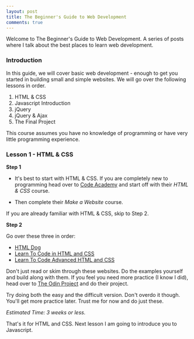 ```yaml
---
layout: post
title: The Beginner's Guide to Web Development
comments: true
---
```



<div class="message"> Welcome to The Beginner's Guide to Web Development. A series of posts where I talk about the best places to learn web development. </div>


### Introduction

In this guide, we will cover basic web development - enough to get you started in building small and simple websites. We will go over the following lessons in order.

1. HTML & CSS
2. Javascript Introduction
3. jQuery
4. jQuery & Ajax
5. The Final Project

This course assumes you have no knowledge of programming or have very little programming experience.

### Lesson 1 - HTML & CSS


<strong>Step 1</strong>

* It's best to start with HTML & CSS. If you are completely new to programming head over to [Code Academy](https://codeacademy.com) and start off with their *HTML & CSS* course.

* Then complete their *Make a Website* course.

If you are already familiar with HTML & CSS, skip to Step 2.

<strong>Step 2</strong>

Go over these three in order:

* [HTML Dog](http://www.htmldog.com/guides/html/beginner/)
* [Learn To Code in HTML and CSS](http://learn.shayhowe.com/html-css/)
* [Learn To Code Advanced HTML and CSS](http://learn.shayhowe.com/advanced-html-css/)

Don't just read or skim through these websites. Do the examples yourself and build along with them. If you feel you need more practice (I know I did), head over to [The Odin Project](http://www.theodinproject.com/web-development-101/html-css) and do their project.

Try doing both the easy and the difficult version. Don't overdo it though. You'll get more practice later. Trust me for now and do just these.

*Estimated Time: 3 weeks or less.*

That's it for HTML and CSS. Next lesson I am going to introduce you to Javascript.
